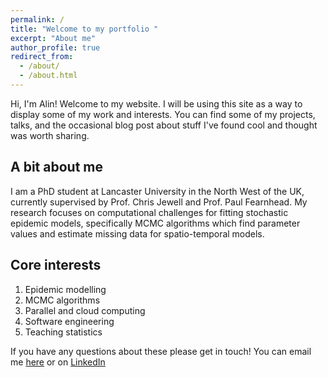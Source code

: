 ```yaml
---
permalink: /
title: "Welcome to my portfolio "
excerpt: "About me"
author_profile: true
redirect_from:
  - /about/
  - /about.html
---
```


Hi, I'm Alin! Welcome to my website. I will be using this site as a way to
display some of my work and interests. You can find some of my projects, talks,
and the occasional blog post about stuff I've found cool and thought was worth
sharing.

## A bit about me

I am a PhD student at Lancaster University in the North West of the UK,
currently supervised by Prof. Chris Jewell and Prof. Paul Fearnhead. My research
focuses on computational challenges for fitting stochastic epidemic models,
specifically MCMC algorithms which find parameter values and estimate missing
data for spatio-temporal models.

## Core interests

1. Epidemic modelling
2. MCMC algorithms
3. Parallel and cloud computing
4. Software engineering
5. Teaching statistics

If you have any questions about these please get in touch! You can email me [here](mailto:a.morariu@lancaster.ac.uk) or on [LinkedIn](www.linkedin.com/in/alinmorariu)